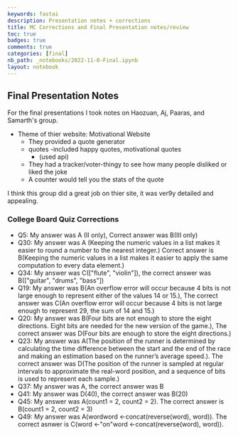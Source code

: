 ```yaml
---
keywords: fastai
description: Presentation notes + corrections
title: MC Corrections and Final Presentation notes/review
toc: true 
badges: true
comments: true
categories: [final]
nb_path: _notebooks/2022-11-0-Final.ipynb
layout: notebook
---
```


<!--
#################################################
### THIS FILE WAS AUTOGENERATED! DO NOT EDIT! ###
#################################################
# file to edit: _notebooks/2022-11-0-Final.ipynb
-->

<div class="container" id="notebook-container">
        
<div class="cell border-box-sizing text_cell rendered"><div class="inner_cell">
<div class="text_cell_render border-box-sizing rendered_html">
<h2 id="Final-Presentation-Notes">Final Presentation Notes<a class="anchor-link" href="#Final-Presentation-Notes"> </a></h2><p>For the final presentations I took notes on Haozuan, Aj, Paaras, and Samarth's group.</p>
<ul>
<li>Theme of thier website: Motivational Website<ul>
<li>They provided a quote generator</li>
<li>quotes -included happy quotes, motivational quotes<ul>
<li>(used api)</li>
</ul>
</li>
<li>They had a tracker/voter-thingy to see how many people disliked or liked the joke</li>
<li>A counter would tell you the stats of the quote</li>
</ul>
</li>
</ul>
<p>I think this group did a great job on thier site, it was ver9y detailed and appealing.</p>

</div>
</div>
</div>
<div class="cell border-box-sizing text_cell rendered"><div class="inner_cell">
<div class="text_cell_render border-box-sizing rendered_html">
<h3 id="College-Board-Quiz-Corrections">College Board Quiz Corrections<a class="anchor-link" href="#College-Board-Quiz-Corrections"> </a></h3><ul>
<li>Q5: My answer was A (II only), Correct answer was B(III only)</li>
<li>Q30: My answer was  A (Keeping the numeric values in a list makes it easier to round a number to the nearest integer.) Correct answer is B(Keeping the numeric values in a list makes it easier to apply the same computation to every data element.)</li>
<li>Q34: My answer was C(["flute", "violin"]), the correct answer was B(["guitar", "drums", "bass"])</li>
<li>Q19: My answer was  B(An overflow error will occur because 4 bits is not large enough to represent either of the values 14 or 15.), The correct answer was C(An overflow error will occur because 4 bits is not large enough to represent 29, the sum of 14 and 15.) </li>
<li>Q20: My answer was B(Four bits are not enough to store the eight directions. Eight bits are needed for the new version of the game.), The correct answer was D(Four bits are enough to store the eight directions.)</li>
<li>Q23: My answer was A(The position of the runner is determined by calculating the time difference between the start and the end of the race and making an estimation based on the runner’s average speed.). The correct answer was D(The position of the runner is sampled at regular intervals to approximate the real-word position, and a sequence of bits is used to represent each sample.)</li>
<li>Q37: My answer was A, the correct answer was B</li>
<li>Q41: My answer was D(40), the correct answer was B(20)</li>
<li>Q45: My answer was A(count1 = 2, count2 = 2). The correct answer is B(count1 = 2, count2 = 3)</li>
<li>Q49: My answer was A(wordword ←concat(reverse(word), word)). The correct asnwer is C(word ←"on"word ←concat(reverse(word), word)).</li>
</ul>

</div>
</div>
</div>
</div>
 

